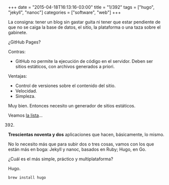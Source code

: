 +++
date = "2015-04-18T16:13:16-03:00"
title = "1/392"
tags = ["hugo", "jekyll", "nanoc"]
categories = ["software", "web"]
+++

La consigna: tener un blog sin gastar guita ni tener que estar pendiente de que no se caiga la base de datos, el sitio, la plataforma o una taza sobre el gabinete.

¿GitHub Pages?

<!--more-->
Contras:

* GitHub no permite la ejecución de código en el servidor. Deben ser sitios estáticos, con archivos generados a priori.

Ventajas:

* Control de versiones sobre el contenido del sitio.
* Velocidad.
* Simpleza.

Muy bien. Entonces necesito un generador de sitios estáticos.

Veamos [la lista](https://staticsitegenerators.net/ "la lista de generadores")...

392.

__Trescientas noventa y dos__ aplicaciones que hacen, básicamente, lo mismo.

No lo necesito más que para subir dos o tres cosas, vamos con los que están más en boga: Jekyll y nanoc, basados en Ruby; Hugo, en Go.

¿Cuál es el más simple, práctico y multiplataforma?

Hugo.

``` bash
brew install hugo
```